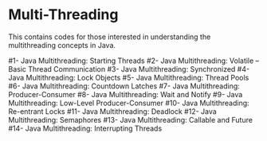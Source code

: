 # Multi-Threading

This contains codes for those interested in understanding the multithreading concepts in Java.

#1- Java Multithreading: Starting Threads
#2- Java Multithreading: Volatile – Basic Thread Communication
#3- Java Multithreading: Synchronized
#4- Java Multithreading: Lock Objects
#5- Java Multithreading: Thread Pools
#6- Java Multithreading: Countdown Latches
#7- Java Multithreading: Producer-Consumer
#8- Java Multithreading: Wait and Notify
#9- Java Multithreading: Low-Level Producer-Consumer
#10- Java Multithreading: Re-entrant Locks
#11- Java Multithreading: Deadlock
#12- Java Multithreading: Semaphores
#13- Java Multithreading: Callable and Future
#14- Java Multithreading: Interrupting Threads
